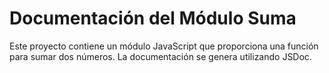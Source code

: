 # Documentación del Módulo Suma

Este proyecto contiene un módulo JavaScript que proporciona una función para sumar dos números. La documentación se genera utilizando JSDoc.
